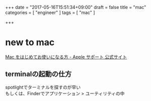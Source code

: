 +++
date = "2017-05-16T15:51:34+09:00"
draft = false
title = "mac"
categories = [ "engineer" ]
tags = [ "mac" ]

+++

# new to mac

[Mac をはじめてお使いになる方 \- Apple サポート 公式サイト](https://support.apple.com/ja-jp/explore/new-to-mac)


## terminalの起動の仕方

spotlightでターミナルを探すのが早い  
もしくは、Finderでアプリケーション > ユーティリティの中

